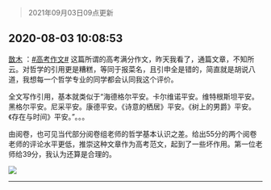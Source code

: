 > 2021年09月03日09点更新
<link rel="stylesheet" href="https://cdn.jsdelivr.net/gh/taotie6/sampleJSON@main/css/photo_show.css">


 ## 2020-08-03 10:08:53 

 [㪚木](https://www.coolapk.com/feed/20629313?shareKey=NjMzMjY1ZWY3ZDBkNjEzMTc1NzI~) ：<a class="feed-link-tag" href="/t/高考作文?type=0">#高考作文#</a>
这篇所谓的高考满分作文，昨天我看了，通篇文章，不知所云。对哲学的引用更是糟糕，等同于报菜名，且引申全是错的，简直就是胡说八道，我想每一个哲学专业的同学都会认同我这个评价。

全文写作引用，基本就类似于“海德格尔平安。卡尔维诺平安。维特根斯坦平安。黑格尔平安。尼采平安<!--break-->。康德平安。《诗意的栖居》平安。《树上的男爵》平安。《存在与时间》平安。”。。。

由阅卷，也可见当代部分阅卷组老师的哲学基本认识之差。给出55分的两个阅卷老师的评论水平更低，推崇这种文章作为高考范文，起到了一些坏作用。第一位老师给39分，我认为还算是合理的。 

<div class="album">
<img class="img-item" src="http://image.coolapk.com/feed/2020/0803/10/1081091_853ef571_0531_0731@969x8544.jpeg" />
</div>

 ------- 

